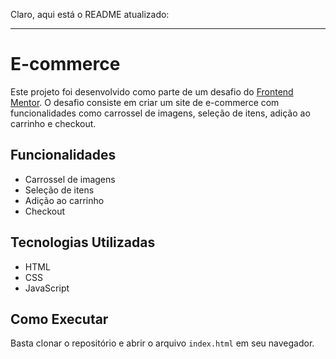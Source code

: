 Claro, aqui está o README atualizado:

---

# E-commerce

Este projeto foi desenvolvido como parte de um desafio do [Frontend Mentor](https://www.frontendmentor.io/). O desafio consiste em criar um site de e-commerce com funcionalidades como carrossel de imagens, seleção de itens, adição ao carrinho e checkout.

## Funcionalidades

- Carrossel de imagens
- Seleção de itens
- Adição ao carrinho
- Checkout

## Tecnologias Utilizadas

- HTML
- CSS
- JavaScript

## Como Executar

Basta clonar o repositório e abrir o arquivo `index.html` em seu navegador.

